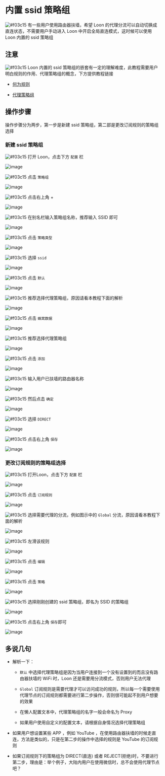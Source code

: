 # 内置 ssid 策略组

![#f03c15](https://placehold.it/15/f03c15/000000?text=+) 有一些用户使用路由器扶墙，希望 Loon 的代理分流可以自动切换成直连状态，不需要用户手动进入 Loon 中开启全局直连模式，这时候可以使用 Loon 内置的 ssid 策略组

## 注意

![#f03c15](https://placehold.it/15/f03c15/000000?text=+) Loon 内置的 ssid 策略组的嵌套有一定的理解难度，此教程需要用户明白规则的作用、代理策略组的概念，下方提供教程链接

- [何为规则](https://github.com/chiupam/tutorial/blob/master/Loon/Plus/Rule_Summary.md)

- [代理策略组](https://github.com/chiupam/tutorial/blob/master/Loon/Plus/Default_Proxy.md)

## 操作步骤

操作步骤分为两步，第一步是新建 ssid 策略组，第二部是更改订阅规则的策略组选择

### 新建 ssid 策略组

![#f03c15](https://placehold.it/15/f03c15/000000?text=+) 打开 Loon，点击下方 `配置` 栏

![image](https://raw.githubusercontent.com/chiupam/tutorial-image/master/Loon/Plus/ssid_1_1.jpg)

![#f03c15](https://placehold.it/15/f03c15/000000?text=+) 点击 `策略组`

![image](https://raw.githubusercontent.com/chiupam/tutorial-image/master/Loon/Plus/ssid_1_2.jpg)

![#f03c15](https://placehold.it/15/f03c15/000000?text=+) 点击右上角 +

![image](https://raw.githubusercontent.com/chiupam/tutorial-image/master/Loon/Plus/ssid_1_3.jpg)

![#f03c15](https://placehold.it/15/f03c15/000000?text=+) 在别名栏输入策略组名称，推荐输入 SSID 即可

![image](https://raw.githubusercontent.com/chiupam/tutorial-image/master/Loon/Plus/ssid_1_4.jpg)

![#f03c15](https://placehold.it/15/f03c15/000000?text=+) 点击 `策略类型`

![image](https://raw.githubusercontent.com/chiupam/tutorial-image/master/Loon/Plus/ssid_1_5.jpg)

![#f03c15](https://placehold.it/15/f03c15/000000?text=+) 选择 `ssid`

![image](https://raw.githubusercontent.com/chiupam/tutorial-image/master/Loon/Plus/ssid_1_6.jpg)

![#f03c15](https://placehold.it/15/f03c15/000000?text=+) 点击 `默认`

![image](https://raw.githubusercontent.com/chiupam/tutorial-image/master/Loon/Plus/ssid_1_7.jpg)

![#f03c15](https://placehold.it/15/f03c15/000000?text=+) 推荐选择代理策略组，原因请看本教程下面的解析

![image](https://raw.githubusercontent.com/chiupam/tutorial-image/master/Loon/Plus/ssid_1_8.jpg)

![#f03c15](https://placehold.it/15/f03c15/000000?text=+) 点击 `蜂窝数据`

![image](https://raw.githubusercontent.com/chiupam/tutorial-image/master/Loon/Plus/ssid_1_9.jpg)

![#f03c15](https://placehold.it/15/f03c15/000000?text=+) 推荐选择代理策略组

![image](https://raw.githubusercontent.com/chiupam/tutorial-image/master/Loon/Plus/ssid_1_10.jpg)

![#f03c15](https://placehold.it/15/f03c15/000000?text=+) 点击 `添加`

![image](https://raw.githubusercontent.com/chiupam/tutorial-image/master/Loon/Plus/ssid_1_11.jpg)

![#f03c15](https://placehold.it/15/f03c15/000000?text=+) 输入用户已扶墙的路由器名称

![image](https://raw.githubusercontent.com/chiupam/tutorial-image/master/Loon/Plus/ssid_1_12.jpg)

![#f03c15](https://placehold.it/15/f03c15/000000?text=+) 然后点击 `确定`

![image](https://raw.githubusercontent.com/chiupam/tutorial-image/master/Loon/Plus/ssid_1_13.jpg)

![#f03c15](https://placehold.it/15/f03c15/000000?text=+) 选择 `DIRECT`

![image](https://raw.githubusercontent.com/chiupam/tutorial-image/master/Loon/Plus/ssid_1_14.jpg)

![#f03c15](https://placehold.it/15/f03c15/000000?text=+) 点击右上角 `保存`

![image](https://raw.githubusercontent.com/chiupam/tutorial-image/master/Loon/Plus/ssid_1_15.jpg)

### 更改订阅规则的策略组选择

![#f03c15](https://placehold.it/15/f03c15/000000?text=+) 打开Loon，点击下方 `配置` 栏

![image](https://raw.githubusercontent.com/chiupam/tutorial-image/master/Loon/Plus/ssid_2_1.jpg)

![#f03c15](https://placehold.it/15/f03c15/000000?text=+) 点击 `订阅规则`

![image](https://raw.githubusercontent.com/chiupam/tutorial-image/master/Loon/Plus/ssid_2_2.jpg)

![#f03c15](https://placehold.it/15/f03c15/000000?text=+) 选择需要代理的分流，例如图示中的 `Global` 分流，原因请看本教程下面的解析

![image](https://raw.githubusercontent.com/chiupam/tutorial-image/master/Loon/Plus/ssid_2_3.jpg)

![#f03c15](https://placehold.it/15/f03c15/000000?text=+) 左滑该规则

![image](https://raw.githubusercontent.com/chiupam/tutorial-image/master/Loon/Plus/ssid_2_4.jpg)

![#f03c15](https://placehold.it/15/f03c15/000000?text=+) 点击 `编辑`

![image](https://raw.githubusercontent.com/chiupam/tutorial-image/master/Loon/Plus/ssid_2_5.jpg)

![#f03c15](https://placehold.it/15/f03c15/000000?text=+) 点击 `策略`

![image](https://raw.githubusercontent.com/chiupam/tutorial-image/master/Loon/Plus/ssid_2_6.jpg)

![#f03c15](https://placehold.it/15/f03c15/000000?text=+) 选择刚刚创建的 ssid 策略组，即名为 SSID 的策略组

![image](https://raw.githubusercontent.com/chiupam/tutorial-image/master/Loon/Plus/ssid_2_7.jpg)

![#f03c15](https://placehold.it/15/f03c15/000000?text=+) 点击右上角 `保存`即可

![image](https://raw.githubusercontent.com/chiupam/tutorial-image/master/Loon/Plus/ssid_2_8.jpg)

## 多说几句

- 解析一下：

  - `默认` 中选择代理策略组是因为当用户连接到一个没有设置到的而且没有路由器扶墙的 WiFi 时，Loon 还是需要用分流模式，否则用户无法代理
  
  - `Global` 订阅规则是需要代理才可以访问成功的规则，所以每一个需要使用代理节点的订阅规则都需要进行第二步操作，否则很可能起不到用户想要的效果
  
  - 在懒人配置文本中，代理策略组的名字一般会命名为 Proxy
  
  - 如果用户使用自定义的配置文本，请根据自身情况选择代理策略组

- 如果用户想设置某些 APP ，例如 YouTube ，在使用路由器扶墙的时候走直连，方法是类似的，只是在第二步的操作中选择的规则是 YouTube 的订阅规则

- 如果订阅规则下的策略组为 DIRECT(直连) 或者 REJECT(拒绝)时，不要进行第二步，理由是：举个例子，大陆内用户在使用微信时，总不会使用代理节点吧？
